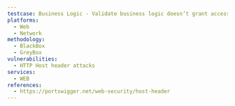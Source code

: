 ```yaml
---
testcase: Business Logic - Validate business logic doesn’t grant access (or change behavior) based on controllable Host header values. Web (HTTP/HTTPS) service
platforms: 
  - Web
  - Network
methodology: 
  - BlackBox
  - GreyBox
vulnerabilities:
  - HTTP Host header attacks
services:
  - WEB
references:
  - https://portswigger.net/web-security/host-header
---
```

